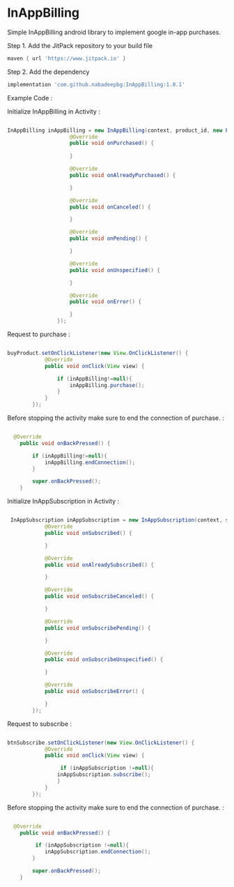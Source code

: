 # InAppBilling
Simple InAppBilling android library to implement google in-app purchases.

Step 1. Add the JitPack repository to your build file

```gradle
maven { url 'https://www.jitpack.io' }
```

Step 2. Add the dependency

```gradle
implementation 'com.github.nabadeepbg:InAppBilling:1.0.1'
```

Example Code :

Initialize InAppBilling in Activity :

```java

InAppBilling inAppBilling = new InAppBilling(context, product_id, new PaymentListener() {
                    @Override
                    public void onPurchased() {
                        
                    }

                    @Override
                    public void onAlreadyPurchased() {

                    }

                    @Override
                    public void onCanceled() {

                    }

                    @Override
                    public void onPending() {

                    }

                    @Override
                    public void onUnspecified() {

                    }

                    @Override
                    public void onError() {

                    }
                });

```

Request to purchase :

```java

buyProduct.setOnClickListener(new View.OnClickListener() {
            @Override
            public void onClick(View view) {

                if (inAppBilling!=null){
                    inAppBilling.purchase();
                }
            }
        });

```

Before stopping the activity make sure to end the connection of purchase. :

```java

  @Override
    public void onBackPressed() {

        if (inAppBilling!=null){
            inAppBilling.endConnection();
        }

        super.onBackPressed();
    }
```
Initialize InAppSubscription in Activity :

```java

 InAppSubscription inAppSubscription = new InAppSubscription(context, subsection_id , new SubscriptionListener() {
            @Override
            public void onSubscribed() {

            }

            @Override
            public void onAlreadySubscribed() {

            }

            @Override
            public void onSubscribeCanceled() {

            }

            @Override
            public void onSubscribePending() {

            }

            @Override
            public void onSubscribeUnspecified() {

            }

            @Override
            public void onSubscribeError() {

            }
        });
```

Request to subscribe :

```java

btnSubscribe.setOnClickListener(new View.OnClickListener() {
            @Override
            public void onClick(View view) {

                 if (inAppSubscription !=null){
                inAppSubscription.subscribe();
                }
            }
        });

```

Before stopping the activity make sure to end the connection of purchase. :

```java

  @Override
    public void onBackPressed() {

         if (inAppSubscription !=null){
            inAppSubscription.endConnection();
        }

        super.onBackPressed();
    }
```
